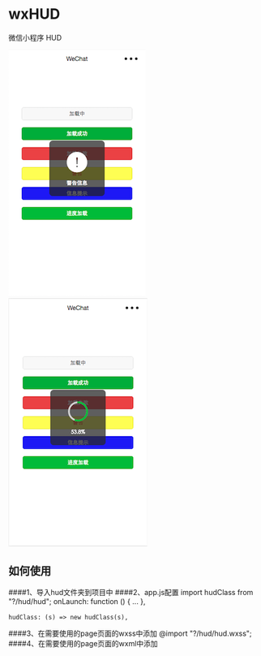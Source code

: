 # wxHUD
微信小程序 HUD

![](./images/image1.png)
![](./images/image2.png)

## 如何使用

####1、导入hud文件夹到项目中
####2、app.js配置
	import hudClass from "?/hud/hud";
	onLaunch: function () {
		...
  	},
	
	hudClass: (s) => new hudClass(s),
####3、在需要使用的page页面的wxss中添加 
	@import "?/hud/hud.wxss";
####4、在需要使用的page页面的wxml中添加
	<import src="?/hud/hud.wxml" />
	<template is="isHUD" data="{{...hud.infos}}"/>
####5、在page的js中调用
	this.hud = app.hudClass(this).hud;//初始化
	this.hud.show(); // 默认显示加载，需主动调用隐藏hide();
	this.hud.showSuccess("加载成功"); // 成功并隐藏
	...
	// 进度条，加载完成后需手动调用hide()进行隐藏
	// value的范围0-100
	this.hud.showProgress(value, "进度信息"); 
	
具体使用请参考demo

感谢wux的支持 https://github.com/skyvow/wux